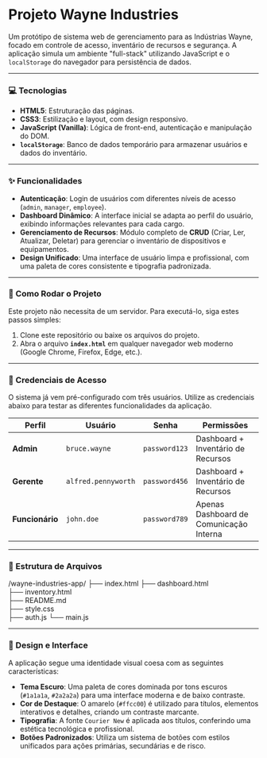 # Projeto Wayne Industries

Um protótipo de sistema web de gerenciamento para as Indústrias Wayne, focado em controle de acesso, inventário de recursos e segurança. A aplicação simula um ambiente "full-stack" utilizando JavaScript e o `localStorage` do navegador para persistência de dados.

---

### 💻 Tecnologias

* **HTML5**: Estruturação das páginas.
* **CSS3**: Estilização e layout, com design responsivo.
* **JavaScript (Vanilla)**: Lógica de front-end, autenticação e manipulação do DOM.
* **`localStorage`**: Banco de dados temporário para armazenar usuários e dados do inventário.

---

### ✨ Funcionalidades

* **Autenticação**: Login de usuários com diferentes níveis de acesso (`admin`, `manager`, `employee`).
* **Dashboard Dinâmico**: A interface inicial se adapta ao perfil do usuário, exibindo informações relevantes para cada cargo.
* **Gerenciamento de Recursos**: Módulo completo de **CRUD** (Criar, Ler, Atualizar, Deletar) para gerenciar o inventário de dispositivos e equipamentos.
* **Design Unificado**: Uma interface de usuário limpa e profissional, com uma paleta de cores consistente e tipografia padronizada.

---

### 🚀 Como Rodar o Projeto

Este projeto não necessita de um servidor. Para executá-lo, siga estes passos simples:

1.  Clone este repositório ou baixe os arquivos do projeto.
2.  Abra o arquivo **`index.html`** em qualquer navegador web moderno (Google Chrome, Firefox, Edge, etc.).

---

### 🔑 Credenciais de Acesso

O sistema já vem pré-configurado com três usuários. Utilize as credenciais abaixo para testar as diferentes funcionalidades da aplicação.

| Perfil      | Usuário               | Senha          | Permissões                                  |
|-------------|-----------------------|----------------|---------------------------------------------|
| **Admin** | `bruce.wayne`         | `password123`  | Dashboard + Inventário de Recursos          |
| **Gerente** | `alfred.pennyworth`   | `password456`  | Dashboard + Inventário de Recursos          |
| **Funcionário** | `john.doe`          | `password789`  | Apenas Dashboard de Comunicação Interna     |

---

### 📁 Estrutura de Arquivos

/wayne-industries-app/
├── index.html 
├── dashboard.html     
├── inventory.html     
├── README.md         
├── style.css     
├── auth.js 
└── main.js    

---

### 🎨 Design e Interface

A aplicação segue uma identidade visual coesa com as seguintes características:

* **Tema Escuro**: Uma paleta de cores dominada por tons escuros (`#1a1a1a`, `#2a2a2a`) para uma interface moderna e de baixo contraste.
* **Cor de Destaque**: O amarelo (`#ffcc00`) é utilizado para títulos, elementos interativos e detalhes, criando um contraste marcante.
* **Tipografia**: A fonte `Courier New` é aplicada aos títulos, conferindo uma estética tecnológica e profissional.
* **Botões Padronizados**: Utiliza um sistema de botões com estilos unificados para ações primárias, secundárias e de risco.
